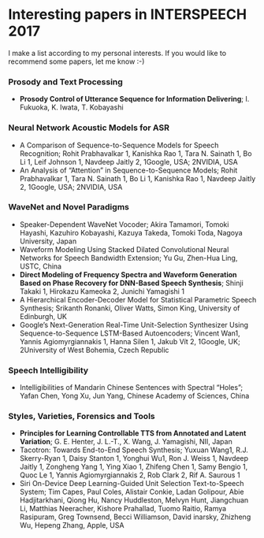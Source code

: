# Interesting papers in INTERSPEECH 2017

I make a list according to my personal interests.
If you would like to recommend some papers, let me know :-)

### Prosody and Text Processing
- **Prosody Control of Utterance Sequence for Information Delivering**; I. Fukuoka, K. Iwata, T. Kobayashi

### Neural Network Acoustic Models for ASR
- A Comparison of Sequence-to-Sequence Models for Speech Recognition; Rohit Prabhavalkar 1, Kanishka Rao 1, Tara N. Sainath 1, Bo
Li 1, Leif Johnson 1, Navdeep Jaitly 2, 1Google, USA; 2NVIDIA, USA
- An Analysis of “Attention” in Sequence-to-Sequence Models; Rohit Prabhavalkar 1, Tara N. Sainath 1, Bo Li 1, Kanishka Rao 1,
Navdeep Jaitly 2, 1Google, USA; 2NVIDIA, USA

### WaveNet and Novel Paradigms
- Speaker-Dependent WaveNet Vocoder; Akira Tamamori, Tomoki Hayashi, Kazuhiro Kobayashi, Kazuya Takeda, Tomoki Toda, Nagoya
University, Japan
- Waveform Modeling Using Stacked Dilated Convolutional Neural Networks for Speech Bandwidth Extension; Yu Gu, Zhen-Hua Ling,
USTC, China
- **Direct Modeling of Frequency Spectra and Waveform Generation Based on Phase Recovery for DNN-Based Speech Synthesis**; Shinji
Takaki 1, Hirokazu Kameoka 2, Junichi Yamagishi 1
- A Hierarchical Encoder-Decoder Model for Statistical Parametric Speech Synthesis; Srikanth Ronanki, Oliver Watts, Simon King,
University of Edinburgh, UK
- Google’s Next-Generation Real-Time Unit-Selection Synthesizer Using Sequence-to-Sequence LSTM-Based Autoencoders; Vincent
Wan1, Yannis Agiomyrgiannakis 1, Hanna Silen 1, Jakub Vít 2, 1Google, UK; 2University of West Bohemia, Czech Republic

### Speech Intelligibility
- Intelligibilities of Mandarin Chinese Sentences with Spectral “Holes”; Yafan Chen, Yong Xu, Jun Yang, Chinese Academy of Sciences,
China

### Styles, Varieties, Forensics and Tools
- **Principles for Learning Controllable TTS from Annotated and Latent Variation**; G. E. Henter, J. L.-T., X. Wang,
J. Yamagishi, NII, Japan
- Tacotron: Towards End-to-End Speech Synthesis; Yuxuan Wang1, R.J. Skerry-Ryan 1, Daisy Stanton 1, Yonghui Wu1, Ron J. Weiss
1, Navdeep Jaitly 1, Zongheng Yang 1, Ying Xiao 1, Zhifeng Chen 1, Samy Bengio 1, Quoc Le 1, Yannis Agiomyrgiannakis 2, Rob Clark 2,
Rif A. Saurous 1
- Siri On-Device Deep Learning-Guided Unit Selection Text-to-Speech System; Tim Capes, Paul Coles, Alistair Conkie, Ladan Golipour,
Abie Hadjitarkhani, Qiong Hu, Nancy Huddleston, Melvyn Hunt, Jiangchuan Li, Matthias Neeracher, Kishore Prahallad, Tuomo Raitio,
Ramya Rasipuram, Greg Townsend, Becci Williamson, David inarsky, Zhizheng Wu, Hepeng Zhang, Apple, USA
